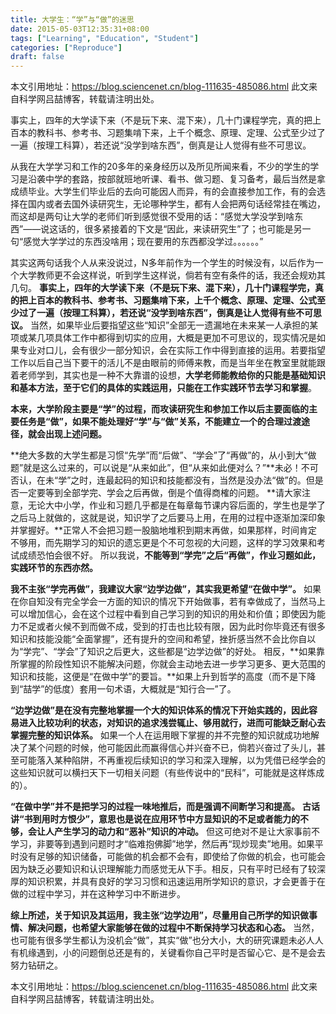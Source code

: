 ```yaml
---
title: 大学生：“学”与“做”的迷思
date: 2015-05-03T12:35:31+08:00
tags: ["Learning", "Education", "Student"]
categories: ["Reproduce"]
draft: false
---
```


本文引用地址：https://blog.sciencenet.cn/blog-111635-485086.html  此文来自科学网吕喆博客，转载请注明出处。

事实上，四年的大学读下来（不是玩下来、混下来），几十门课程学完，真的把上百本的教科书、参考书、习题集啃下来，上千个概念、原理、定理、公式至少过了一遍（按理工科算），若还说“没学到啥东西”，倒真是让人觉得有些不可思议。
<!--more-->

从我在大学学习和工作的20多年的亲身经历以及所见所闻来看，不少的学生的学习是沿袭中学的套路，按部就班地听课、看书、做习题、复习备考，最后当然是拿成绩毕业。大学生们毕业后的去向可能因人而异，有的会直接参加工作，有的会选择在国内或者去国外读研究生，无论哪种学生，都有人会把两句话经常挂在嘴边，而这却是两句让大学的老师们听到感觉很不受用的话：“感觉大学没学到啥东西”——说这话的，很多紧接着的下文是“因此，来读研究生”了；也可能是另一句“感觉大学学过的东西没啥用；现在要用的东西都没学过。。。。。。”

其实这两句话我个人从来没说过，N多年前作为一个学生的时候没有，以后作为一个大学教师更不会这样说，听到学生这样说，倘若有空有条件的话，我还会规劝其几句。
**事实上，四年的大学读下来（不是玩下来、混下来），几十门课程学完，真的把上百本的教科书、参考书、习题集啃下来，上千个概念、原理、定理、公式至少过了一遍（按理工科算），若还说“没学到啥东西”，倒真是让人觉得有些不可思议。**
当然，如果毕业后要指望这些“知识”全部无一遗漏地在未来某一人承担的某项或某几项具体工作中都得到切实的应用，大概是更加不可思议的，现实情况是如果专业对口儿，会有很少一部分知识，会在实际工作中得到直接的运用。若要指望工作以后自己当下要干的活儿不是由眼前的师傅来教，而是当年坐在教室里就能跟着老师学到，其实也是一种不大靠谱的设想，**大学老师能教给你的只能是基础知识和基本方法，至于它们的具体的实践运用，只能在工作实践环节去学习和掌握**。

**本来，大学阶段主要是“学”的过程，而攻读研究生和参加工作以后主要面临的主要任务是“做”，如果不能处理好“学”与“做”关系，不能建立一个的合理过渡途径，就会出现上述问题。**

**绝大多数的大学生都是习惯“先学”而“后做”、“学会”了“再做”的，从小到大“做题”就是这么过来的，可以说是“从来如此”，但“从来如此便对么？”**未必！不可否认，在未“学”之时，连最起码的知识和技能都没有，当然是没办法“做”的。但是否一定要等到全部学完、学会之后再做，倒是个值得商榷的问题。
**请大家注意，无论大中小学，作业和习题几乎都是在每章每节课内容后面的，学生也是学了之后马上就做的，这就是说，知识学了之后要马上用，在用的过程中逐渐加深印象并掌握好。**正常人不会把习题一股脑地堆积到期末再做，如果那样，时间肯定不够用，而先期学习的知识的遗忘更是个不可忽视的大问题，这样的学习效果和考试成绩恐怕会很不好。
所以我说，**不能等到“学完”之后“再做”，作业习题如此，实践环节的东西亦然。**

**我不主张“学完再做”，我建议大家“边学边做”，其实我更希望“在做中学”。**
如果在你自知没有完全学会一方面的知识的情况下开始做事，若有幸做成了，当然马上可以增加信心，会在这个过程中看到自己学习到的知识的用处和价值；即使因为能力不足或者火候不到而做不成，受到的打击也比较有限，因为此时你毕竟还有很多知识和技能没能“全面掌握”，还有提升的空间和希望，挫折感当然不会比你自以为“学完”、“学会”了知识之后更大，这些都是“边学边做”的好处。
相反，**如果靠所掌握的阶段性知识不能解决问题，你就会主动地去进一步学习更多、更大范围的知识和技能，这便是“在做中学”的要旨。**如果上升到哲学的高度（而不是下降到“喆学”的低度）套用一句术语，大概就是“知行合一”了。

**“边学边做”是在没有完整地掌握一个大的知识体系的情况下开始实践的，因此容易进入比较功利的状态，对知识的追求浅尝辄止、够用就行，进而可能缺乏耐心去掌握完整的知识体系。**
如果一个人在运用眼下掌握的并不完整的知识就成功地解决了某个问题的时候，他可能因此而赢得信心并兴奋不已，倘若兴奋过了头儿，甚至可能落入某种陷阱，不再重视后续知识的学习和深入理解，以为凭借已经学会的这些知识就可以横扫天下一切相关问题（有些传说中的“民科”，可能就是这样炼成的）。

**“在做中学”并不是把学习的过程一味地推后，而是强调不间断学习和提高。**
**古话讲“书到用时方恨少”，意思也是说在应用环节中方显知识的不足或者能力的不够，会让人产生学习的动力和“恶补”知识的冲动。**
但这可绝对不是让大家事前不学习，非要等到遇到问题时才“临难抱佛脚”地学，然后再“现炒现卖”地用。如果平时没有足够的知识储备，可能做的机会都不会有，即使给了你做的机会，也可能会因为缺乏必要知识和认识理解能力而感觉无从下手。相反，只有平时已经有了较深厚的知识积累，并具有良好的学习习惯和迅速运用所学知识的意识，才会更善于在做的过程中学习，并在这种学习中不断进步。

**综上所述，关于知识及其运用，我主张“边学边用”，尽量用自己所学的知识做事情、解决问题，也希望大家能够在做的过程中不断保持学习状态和心态。**
当然，也可能有很多学生都认为没机会“做”，其实“做”也分大小，大的研究课题未必人人有机缘遇到，小的问题倒总还是有的，关键看你自己平时是否留心它、是不是会去努力钻研之。

本文引用地址：https://blog.sciencenet.cn/blog-111635-485086.html  此文来自科学网吕喆博客，转载请注明出处。
